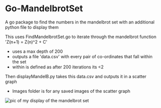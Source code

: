 # Go-MandelbrotSet
A go package to find the numbers in the mandelbrot set with an additional python file to display them

This uses FindMandelbrotSet.go to iterate through the mandelbrot function 'Z(n+1) = Z(n)^2 + C' 
- uses a max depth of 200 
- outputs a file 'data.csv' with every pair of co-ordinates that fall within the set 
- within is defined as after 200 iterations its <2

Then displayMandelB.py takes this data.csv and outputs it in a scatter graph
- Images folder is for any saved images of the scatter graph


![pic of my display of the mandelbrot set](https://github.com/CodeDann/Go-MandelbrotSet/tree/main/images/mandelbrot.png)
